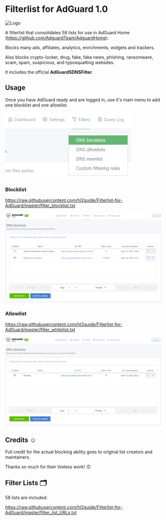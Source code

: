 # Filterlist for AdGuard 1.0

![Logo](https://images2.imgbox.com/f7/d1/eTBopT91_o.png)

A filterlist that consolidates 58 lists for use in AdGuard Home (https://github.com/AdguardTeam/AdguardHome).

Blocks many ads, affiliates, analytics, enrichments, widgets and trackers.

Also blocks crypto-locker, drug, fake, fake news, phishing, ransomware, scam, spam, suspicious, and typosquatting websites.

It includes the official **AdGuardSDNSFilter**.

## Usage

Once you have AdGuard ready and are logged in, use it's main menu to add one blocklist and one allowlist.

![menu](https://raw.githubusercontent.com/hl2guide/Filterlist-for-AdGuard/master/Screenshots/example%20menu.PNG "Menu")

### Blocklist

https://raw.githubusercontent.com/hl2guide/Filterlist-for-AdGuard/master/filter_blocklist.txt

![menu](https://raw.githubusercontent.com/hl2guide/Filterlist-for-AdGuard/master/Screenshots/example%20blocklist.PNG "Blocklist")

### Allowlist

https://raw.githubusercontent.com/hl2guide/Filterlist-for-AdGuard/master/filter_whitelist.txt

![menu](https://raw.githubusercontent.com/hl2guide/Filterlist-for-AdGuard/master/Screenshots/example%20whitelist.PNG "Whitelist")

## Credits ☺️

Full credit for the actual blocking ability goes to original list creators and maintainers.

Thanks so much for their tireless work! :D

## Filter Lists 🗂️

58 lists are included:

<https://raw.githubusercontent.com/hl2guide/Filterlist-for-AdGuard/master/filter_list_URLs.txt>
